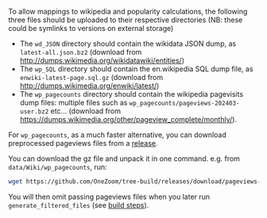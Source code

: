 To allow mappings to wikipedia and popularity calculations, the following three files
should be uploaded to their respective directories (NB: these could be symlinks to
versions on external storage)

* The `wd_JSON` directory should contain the wikidata JSON dump, as `latest-all.json.bz2`
(download from <http://dumps.wikimedia.org/wikidatawiki/entities/>)
* The `wp_SQL` directory should contain the en.wikipedia SQL dump file, as `enwiki-latest-page.sql.gz`
(download from <http://dumps.wikimedia.org/enwiki/latest/>)
* The `wp_pagecounts` directory should contain the wikipedia pagevisits dump files:
multiple files such as `wp_pagecounts/pageviews-202403-user.bz2` etc... 
(download from <https://dumps.wikimedia.org/other/pageview_complete/monthly/>).

For `wp_pagecounts`, as a much faster alternative, you can download preprocessed pageviews files from a [release](https://github.com/OneZoom/tree-build/releases).

You can download the gz file and unpack it in one command. e.g. from `data/Wiki/wp_pagecounts`, run:
```bash
wget https://github.com/OneZoom/tree-build/releases/download/pageviews-202306-202403/OneZoom_pageviews-202306-202403.tar.gz -O - | tar -xz
```

You will then omit passing pageviews files when you later run `generate_filtered_files` (see [build steps](../../oz_tree_build/README.markdown)).
